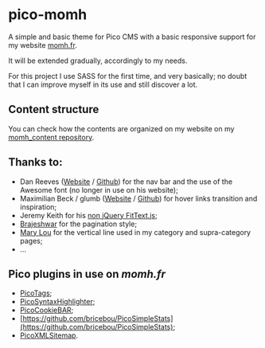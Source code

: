 pico-momh
=========

A simple and basic theme for Pico CMS with a basic responsive support for my website [momh.fr](http://momh.fr/).

It will be extended gradually, accordingly to my needs.

For this project I use SASS for the first time, and very basically; no doubt that I can improve myself in its use  and still discover a lot.

## Content structure

You can check how the contents are organized on my website on my [momh_content
 repository](https://github.com/bricebou/momh_content).

## Thanks to:

- Dan Reeves ([Website](http://danreev.es/) / [Github](https://github.com/DanReeves)) for the nav bar and the use of the Awesome font (no longer in use on his website);
- Maximilian Beck / glumb ([Website](http://glumb.de/) / [Github](https://github.com/glumb)) for hover links transition and inspiration;
- Jeremy Keith for his [non jQuery FitText.js](https://github.com/adactio/FitText.js);
- [Brajeshwar](http://brajeshwar.github.io/paginate/) for the pagination style;
- [Mary Lou](http://tympanus.net/codrops/2013/05/02/vertical-timeline/) for the vertical line used in my category and supra-category pages;
- ...

## Pico plugins in use on _momh.fr_

- [PicoTags](https://github.com/bricebou/PicoTags);
- [PicoSyntaxHighlighter](https://github.com/bricebou/PicoSyntaxHighlighter);
- [PicoCookieBAR](https://github.com/bricebou/PicoCookieBAR);
- [https://github.com/bricebou/PicoSimpleStats](https://github.com/bricebou/PicoSimpleStats);
- [PicoXMLSitemap](https://github.com/bricebou/PicoXMLSitemap).